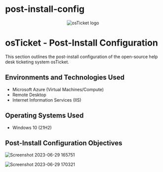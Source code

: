 # post-install-config
<p align="center">
<img src="https://i.imgur.com/Clzj7Xs.png" alt="osTicket logo"/>
</p>

<h1>osTicket - Post-Install Configuration</h1>
This section outlines the post-install configuration of the open-source help desk ticketing system osTicket.<br />



<h2>Environments and Technologies Used</h2>

- Microsoft Azure (Virtual Machines/Compute)
- Remote Desktop
- Internet Information Services (IIS)

<h2>Operating Systems Used </h2>

- Windows 10</b> (21H2)

<h2>Post-Install Configuration Objectives</h2>

![Screenshot 2023-06-29 165751](https://github.com/Tcoursecareers23/post-install-config/assets/138035327/805dc978-568c-4679-8ac4-5decdb71962e)

![Screenshot 2023-06-29 170321](https://github.com/Tcoursecareers23/post-install-config/assets/138035327/8225acbc-0c73-4e46-b494-1c6dea854607)
